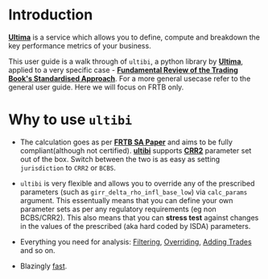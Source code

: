 # Introduction

**[Ultima](https://ultimabi.uk/)** is a service which allows you to define, compute and breakdown the key performance metrics of your business.

This user guide is a walk through of `ultibi`, a python library by **[Ultima](https://ultimabi.uk/)**, applied to a very specific case - **[Fundamental Review of the Trading Book's Standardised Approach](https://en.wikipedia.org/wiki/Fundamental_Review_of_the_Trading_Book)**. For a more general usecase refer to the general user guide. Here we will focus on FRTB only.

# Why to use `ultibi`

- The calculation goes as per **[FRTB SA Paper](https://www.bis.org/bcbs/publ/d457.pdf)** and aims to be fully compliant(although not certified). **[ultibi](https://ultimabi.uk/)** supports **[CRR2](https://www.eba.europa.eu/regulation-and-policy/single-rulebook/interactive-single-rulebook/108255)** parameter set out of the box. Switch between the two is as easy as setting `jurisdiction` to `CRR2` or `BCBS`.

- `ultibi` is very flexible and allows you to override any of the prescribed parameters (such as `girr_delta_rho_infl_base_low`) via `calc_params` argument. This essentually means that you can define your own parameter sets as per any regulatory requirements (eg non BCBS/CRR2). This also means that you can **stress test** against changes in the values of the prescribed (aka hard coded by ISDA) parameters.

- Everything you need for analysis: [Filtering](./filters.md), [Overriding](./override.md), [Adding Trades](./add_row.md) and so on.

- Blazingly [fast](./performace.md).
